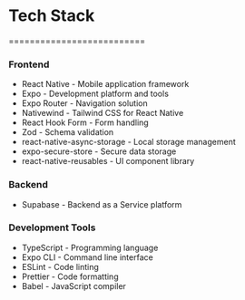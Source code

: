 # Tech Stack
==========================
### Frontend
- React Native - Mobile application framework
- Expo - Development platform and tools
- Expo Router - Navigation solution
- Nativewind - Tailwind CSS for React Native
- React Hook Form - Form handling
- Zod - Schema validation
- react-native-async-storage - Local storage management
- expo-secure-store - Secure data storage
- react-native-reusables - UI component library

### Backend
- Supabase - Backend as a Service platform

### Development Tools
- TypeScript - Programming language
- Expo CLI - Command line interface
- ESLint - Code linting
- Prettier - Code formatting
- Babel - JavaScript compiler